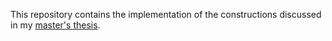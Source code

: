 This repository contains the implementation of the constructions discussed in my [master's thesis](https://github.com/StanimirSP/Masters-thesis).

